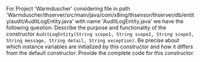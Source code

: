 For Project 'Warmduscher' considering file in path 'Warmduscher/thserver/src/main/java/com/x8ing/thsensor/thserver/db/entity/audit/AuditLogEntity.java' with name 'AuditLogEntity.java' we have the following question:
Describe the purpose and functionality of the constructor `AuditLogEntity(String scope1, String scope2, String scope3, String message, String detail, String exception)`. Be precise about which instance variables are initialized by this constructor and how it differs from the default constructor. Provide the complete code for this constructor.